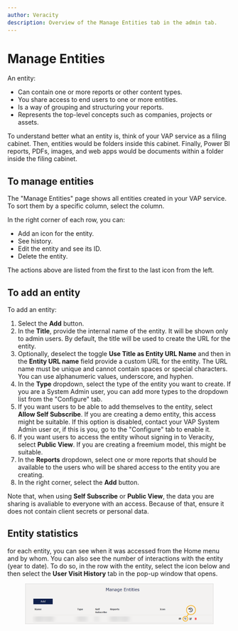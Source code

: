 ```yaml
---
author: Veracity
description: Overview of the Manage Entities tab in the admin tab.
---
```


# Manage Entities

An entity:
* Can contain one or more reports or other content types.
* You share access to end users to one or more entities.
* Is a way of grouping and structuring your reports.
* Represents the top-level concepts such as companies, projects or assets.

To understand better what an entity is, think of your VAP service as a filing cabinet. Then, entities would be folders inside this cabinet. Finally, Power BI reports, PDFs, images, and web apps would be documents within a folder inside the filing cabinet.

## To manage entities
The "Manage Entities" page shows all entities created in your VAP service. To sort them by a specific column, select the column. 

In the right corner of each row, you can:
* Add an icon for the entity.
* See history.
* Edit the entity and see its ID.
* Delete the entity.

The actions above are listed from the first to the last icon from the left.

## To add an entity

To add an entity:
1. Select the **Add** button.
2. In the **Title**, provide the internal name of the entity. It will be shown only to admin users. By default, the title will be used to create the URL for the entity.
3. Optionally, deselect the toggle **Use Title as Entity URL Name** and then in the **Entity URL name** field provide a custom URL for the entity. The URL name must be unique and cannot contain spaces or special characters. You can use alphanumeric values, underscore, and hyphen.
4. In the **Type** dropdown, select the type of the entity you want to create. If you are a System Admin user, you can add more types to the dropdown list from the "Configure" tab.
5. If you want users to be able to add themselves to the entity, select **Allow Self Subscribe**. If you are creating a demo entity, this access might be suitable. If this option is disabled, contact your VAP System Admin user or, if this is you, go to the "Configure" tab to enable it.
6. If you want users to access the entity wihout signing in to Veracity, select **Public View**. If you are creating a freemium model, this might be suitable.
7. In the **Reports** dropdown, select one or more reports that should be available to the users who will be shared access to the entity you are creating.
8. In the right corner, select the **Add** button.

Note that, when using **Self Subscribe** or **Public View**, the data you are sharing is avaliable to everyone with an access. Because of that, ensure it does not contain client secrets or personal data.

## Entity statistics

for each entity, you can see when it was accessed from the Home menu and by whom. You can also see the number of interactions with the entity (year to date). To do so, in the row with the entity, select the icon below and then select the **User Visit History** tab in the pop-up window that opens.

<figure>
	<img src="assets/manageentitieshistory.png"/>
</figure>
